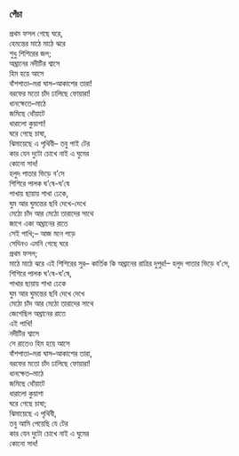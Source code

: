 ### পেঁচা
প্রথম ফসল গেছে ঘরে,  
হেমন্তের মাঠে মাঠে ঝরে  
শুধু শিশিরের জল;  
অঘ্রানের নদীটির শ্বাসে  
হিম হয়ে আসে  
বাঁশপাতা–মরা ঘাস–আকাশের তারা!  
বরফের মতো চাঁদ ঢালিছে ফোয়ারা!  
ধানক্ষেতে–মাঠে  
জমিছে ধোঁয়াটে  
ধারালো কুয়াশা!  
ঘরে গেছে চাষা,  
ঝিমায়েছে এ পৃথিবী– 
তবু পাই টের  
কার যেন দুটো চোখে নাই এ ঘুমের  
কোনো সাধ!  
হলুদ পাতার ভিড়ে ব’সে  
শিশিরে পালক ঘ’ষে-ঘ’ষে  
পাখায় ছায়ায় শাখা ঢেকে,  
ঘুম আর ঘুমন্তের ছবি দেখে-দেখে  
মেঠো চাঁদ আর মেঠো তারাদের সাথে  
জাগে একা অঘ্রানের রাতে  
সেই পাখি;– 
আজ মনে পড়ে  
সেদিনও এমনি গেছে ঘরে  
প্রথম ফসল;  
মাঠে মাঠে ঝরে এই শিশিরের সুর– 
কার্তিক কি অঘ্রানের রাত্রির দুপুর!– 
হলুদ পাতার ভিড়ে ব'সে,  
শিশিরে পালক ঘ’ষে-ঘ’ষে,  
পাখার ছায়ায় শাখা ঢেকে  
ঘুম আর ঘুমন্তের ছবি দেখে দেখে  
মেঠো চাঁদ আর মেঠো তারাদের সাথে  
জেগেছিল অঘ্রানের রাতে  
এই পাখি!  
নদীটির শ্বাসে  
সে রাতেও হিম হয়ে আসে  
বাঁশপাতা–মরা ঘাস–আকাশের তারা,  
বরফের মতো চাঁদ ঢালিছে ফোয়ারা!  
ধানক্ষেত–মাঠে  
জমিছে ধোঁয়াটে  
ধারালো কুয়াশা  
ঘরে গেছে চাষা;  
ঝিমায়েছে এ পৃথিবী,  
তবু আমি পেয়েছি যে টের  
কার যেন দুটো চোখে নাই এ ঘুমের  
কোনো সাধ!  